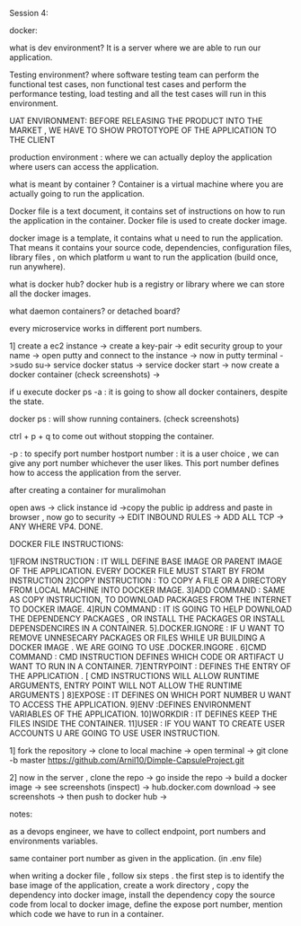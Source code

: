 Session 4:

docker:

what is dev environment? It is a server where we are able to run our application.

Testing environment? where software testing team can perform the functional test cases, non functional test cases and perform the performance testing, load testing and all the test cases will run in this environment.

UAT ENVIRONMENT: BEFORE RELEASING THE PRODUCT INTO THE MARKET , WE HAVE TO SHOW PROTOTYOPE OF THE APPLICATION TO THE CLIENT

production environment : where we can actually deploy the application where users can access the application.

what is meant by container ? Container is a virtual machine where you are actually going to run the application.

Docker file is a text document, it contains set of instructions on how to run the application in the container. Docker file is used to create docker image.

docker image is a template, it contains what u need to run the application. That means it contains your source code, dependencies, configuration files, library files , on which platform u want to run the application (build once, run anywhere).

what is docker hub? docker hub is a registry or library where we can store all the docker images.

what daemon containers? or detached board?

every microservice works in different port numbers.

1] create a ec2 instance -> create a key-pair -> edit security group to your name -> open putty and connect to the instance -> now in putty terminal ->sudo su-> service docker status -> service docker start -> now create a docker container (check screenshots) ->

if u execute docker ps -a : it is going to show all docker containers, despite the state.

docker ps : will show running containers. (check screenshots)

ctrl + p + q to come out without stopping the container.

-p : to specify port number hostport number : it is a user choice , we can give any port number whichever the user likes. This port number defines how to access the application from the server.

after creating a container for muralimohan

open aws -> click instance id ->copy the public ip address and paste in browser , now go to security -> EDIT INBOUND RULES -> ADD ALL TCP -> ANY WHERE VP4. DONE.

DOCKER FILE INSTRUCTIONS:

1]FROM INSTRUCTION : IT WILL DEFINE BASE IMAGE OR PARENT IMAGE OF THE APPLICATION. EVERY DOCKER FILE MUST START BY FROM INSTRUCTION 2]COPY INSTRUCTION : TO COPY A FILE OR A DIRECTORY FROM LOCAL MACHINE INTO DOCKER IMAGE. 3]ADD COMMAND : SAME AS COPY INSTRUCTION, TO DOWNLOAD PACKAGES FROM THE INTERNET TO DOCKER IMAGE. 4]RUN COMMAND : IT IS GOING TO HELP DOWNLOAD THE DEPENDENCY PACKAGES , OR INSTALL THE PACKAGES OR INSTALL DEPENSDENCIRES IN A CONTAINER. 5].DOCKER.IGNORE : IF U WANT TO REMOVE UNNESECARY PACKAGES OR FILES WHILE UR BUILDING A DOCKER IMAGE . WE ARE GOING TO USE .DOCKER.INGORE . 6]CMD COMMAND : CMD INSTRUCTION DEFINES WHICH CODE OR ARTIFACT U WANT TO RUN IN A CONTAINER. 7]ENTRYPOINT : DEFINES THE ENTRY OF THE APPLICATION . [ CMD INSTRUCTIONS WILL ALLOW RUNTIME ARGUMENTS, ENTRY POINT WILL NOT ALLOW THE RUNTIME ARGUMENTS ] 8]EXPOSE : IT DEFINES ON WHICH PORT NUMBER U WANT TO ACCESS THE APPLICATION. 9]ENV :DEFINES ENVIRONMENT VARIABLES OF THE APPLICATION. 10]WORKDIR : IT DEFINES KEEP THE FILES INSIDE THE CONTAINER. 11]USER : IF YOU WANT TO CREATE USER ACCOUNTS U ARE GOING TO USE USER INSTRUCTION.

1] fork the repository -> clone to local machine -> open terminal -> git clone -b master https://github.com/Arnil10/Dimple-CapsuleProject.git

2] now in the server , clone the repo -> go inside the repo -> build a docker image -> see screenshots (inspect) -> hub.docker.com download -> see screenshots -> then push to docker hub ->

notes:

as a devops engineer, we have to collect endpoint, port numbers and environments variables.

same container port number as given in the application. (in .env file)

when writing a docker file , follow six steps . the first step is to identify the base image of the application, create a work directory , copy the dependency into docker image, install the dependency copy the source code from local to docker image, define the expose port number, mention which code we have to run in a container.
